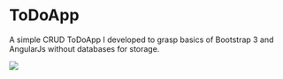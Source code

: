 # ToDoApp
A simple CRUD ToDoApp I developed to grasp basics of Bootstrap 3 and AngularJs without databases for storage. 


<img src="Screenshot.jpg"></img>
